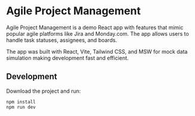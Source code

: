 # Agile Project Management

Agile Project Management is a demo React app with features that mimic popular agile platforms like Jira and Monday.com. The app allows users to handle task statuses, assignees, and boards.

The app was built with React, Vite, Tailwind CSS, and MSW for mock data simulation making development fast and efficient.

## Development

Download the project and run:
```
npm install
npm run dev
```
